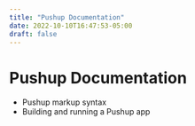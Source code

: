```yaml
---
title: "Pushup Documentation"
date: 2022-10-10T16:47:53-05:00
draft: false
---
```


# Pushup Documentation

* Pushup markup syntax
* Building and running a Pushup app
